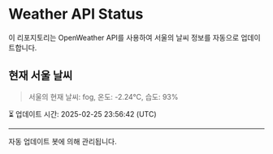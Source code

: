 
# Weather API Status

이 리포지토리는 OpenWeather API를 사용하여 서울의 날씨 정보를 자동으로 업데이트합니다.

## 현재 서울 날씨
> 서울의 현재 날씨: fog, 온도: -2.24°C, 습도: 93%

⏳ 업데이트 시간: 2025-02-25 23:56:42 (UTC)

---
자동 업데이트 봇에 의해 관리됩니다.
